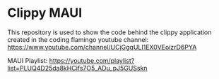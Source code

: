 # Clippy MAUI
This repository is used to show the code behind the clippy application created in the coding flamingo youtube channel: https://www.youtube.com/channel/UCjGgqULI1EX0VEoizrD6PYA

MAUI Playlist: https://youtube.com/playlist?list=PLUQ4D25da8kHCifs7O5_ADu_pJ5GUSskn
